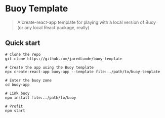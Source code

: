# Buoy Template

> A create-react-app template for playing with a local version of Buoy (or any local React package, really)

## Quick start

```shell
# Clone the repo
git clone https://github.com/jaredLunde/buoy-template

# Create the app using the Buoy template
npx create-react-app buoy-app --template file:../path/to/buoy-template

# Enter the buoy zone
cd buoy-app

# Link buoy
npm install file:../path/to/buoy

# Profit
npm start
```

